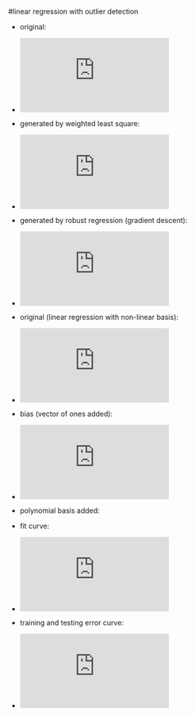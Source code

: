 #linear regression with outlier detection
- original:
- ![Alt text](https://github.com/user-attachments/files/18913822/least_squares_outliers.pdf)

- generated by weighted least square:
-  ![Alt text](https://github.com/user-attachments/files/18913824/weighted.least_squares_outliers.pdf)

- generated by robust regression (gradient descent):
-  ![Alt text](https://github.com/user-attachments/files/18913825/Robust.least_squares_gd.pdf)

- original (linear regression with non-linear basis):
-  ![Alt text](https://github.com/user-attachments/files/18913826/least_squares_no_bias.pdf)

- bias (vector of ones added):
-  ![Alt text](https://github.com/user-attachments/files/18913828/least_squares_yes_bias.pdf)

- polynomial basis added:
- fit curve:
-  ![Alt text](https://github.com/user-attachments/files/18913831/polynomial_fits.pdf)

- training and testing error curve:
-  ![Alt text](https://github.com/user-attachments/files/18913833/polynomial_error_curves.pdf)
